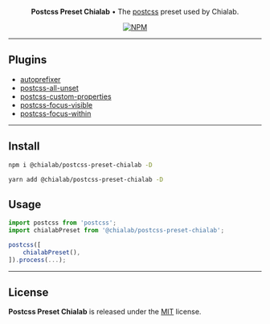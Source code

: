 <p align="center">
    <strong>Postcss Preset Chialab</strong> • The <a href="https://postcss.org/">postcss</a> preset used by Chialab.
</p>

<p align="center">
    <a href="https://www.npmjs.com/package/@chialab/postcss-preset-chialab"><img alt="NPM" src="https://img.shields.io/npm/v/@chialab/postcss-preset-chialab.svg?style=flat-square"></a>
</p>

---

## Plugins

- [autoprefixer](https://preview.npmjs.com/package/autoprefixer)
- [postcss-all-unset](https://preview.npmjs.com/package/postcss-all-unset)
- [postcss-custom-properties](https://preview.npmjs.com/package/postcss-custom-properties)
- [postcss-focus-visible](https://preview.npmjs.com/package/postcss-focus-visible)
- [postcss-focus-within](https://preview.npmjs.com/package/postcss-focus-within)

---

## Install

```sh
npm i @chialab/postcss-preset-chialab -D
```

```sh
yarn add @chialab/postcss-preset-chialab -D
```

## Usage

```js
import postcss from 'postcss';
import chialabPreset from '@chialab/postcss-preset-chialab';

postcss([
    chialabPreset(),
]).process(...);
```

---

## License

**Postcss Preset Chialab** is released under the [MIT](https://github.com/chialab/rna/blob/main/packages/postcss-preset-chialab/LICENSE) license.
